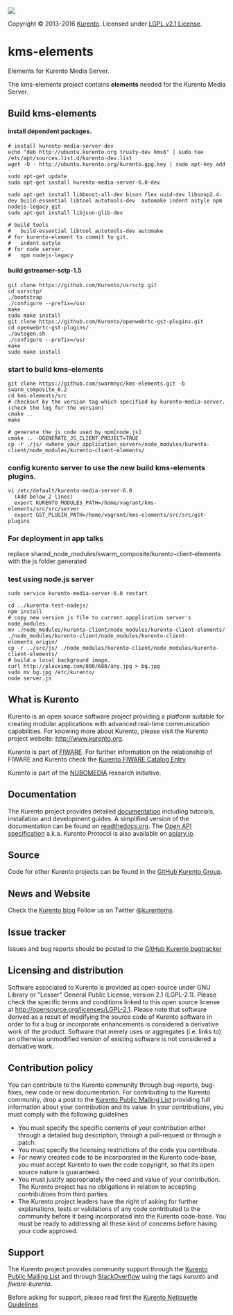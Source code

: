[![][KurentoImage]][Kurento]

Copyright © 2013-2016 [Kurento]. Licensed under [LGPL v2.1 License].

kms-elements
============

Elements for Kurento Media Server.

The kms-elements project contains **elements** needed for the Kurento Media
Server.


Build kms-elements
-------
#### install dependent packages.
```
# install kurento-media-server-dev
echo "deb http://ubuntu.kurento.org trusty-dev kms6" | sudo tee /etc/apt/sources.list.d/kurento-dev.list
wget -O - http://ubuntu.kurento.org/kurento.gpg.key | sudo apt-key add -
sudo apt-get update
sudo apt-get install kurento-media-server-6.0-dev

sudo apt-get install libboost-all-dev bison flex uuid-dev libsoup2.4-dev build-essential libtool autotools-dev  automake indent astyle npm nodejs-legacy git
sudo apt-get install libjson-glib-dev

# build tools
#   build-essential libtool autotools-dev automake
# for kurento-element to commit to git.
#   indent astyle
# for node server.
#   npm nodejs-legacy
```

#### build gstreamer-sctp-1.5
```
git clone https://github.com/Kurento/usrsctp.git
cd usrsctp/
./bootstrap
./configure --prefix=/usr
make
sudo make install
git clone https://github.com/Kurento/openwebrtc-gst-plugins.git
cd openwebrtc-gst-plugins/
./autogen.sh
./configure --prefix=/usr
make
sudo make install
```

### start to build kms-elements
```
git clone https://github.com/swarmnyc/kms-elements.git -b swarm_composite_6.2
cd kms-elements/src
# checkout by the version tag which specified by kurento-media-server.(check the log for the version)
cmake ..
make

# generate the js code used by npm[node.js]
cmake .. -DGENERATE_JS_CLIENT_PROJECT=TRUE
cp -r ./js/ <where_your_application_server>/node_modules/kurento-client/node_modules/kurento-client-elements/
```

### config kurento server to use the new build kms-elements plugins.
```
vi /etc/default/kurento-media-server-6.0
  (Add below 2 lines)
  export KURENTO_MODULES_PATH=/home/vagrant/kms-elements/src/src/server
  export GST_PLUGIN_PATH=/home/vagrant/kms-elements/src/src/gst-plugins
```

### For deployment in app talks
replace shared_node_modules/swarm_composite/kurento-client-elements with the js folder generated


### test using node.js server
```
sudo service kurento-media-server-6.0 restart

cd ../kurento-test-nodejs/
npm install
# copy new version js file to current appplication server's node_modules.
mv ./node_modules/kurento-client/node_modules/kurento-client-elements/ ./node_modules/kurento-client/node_modules/kurento-client-elements_origin/
cp -r ../src/js/ ./node_modules/kurento-client/node_modules/kurento-client-elements/
# build a local background image.
curl http://placeimg.com/800/600/any.jpg > bg.jpg
sudo mv bg.jpg /etc/kurento/
node server.js 
```



What is Kurento
---------------

Kurento is an open source software project providing a platform suitable 
for creating modular applications with advanced real-time communication
capabilities. For knowing more about Kurento, please visit the Kurento
project website: http://www.kurento.org.

Kurento is part of [FIWARE]. For further information on the relationship of 
FIWARE and Kurento check the [Kurento FIWARE Catalog Entry]

Kurento is part of the [NUBOMEDIA] research initiative.

Documentation
-------------

The Kurento project provides detailed [documentation] including tutorials,
installation and development guides. A simplified version of the documentation
can be found on [readthedocs.org]. The [Open API specification] a.k.a. Kurento
Protocol is also available on [apiary.io].

Source
------

Code for other Kurento projects can be found in the [GitHub Kurento Group].

News and Website
----------------

Check the [Kurento blog]
Follow us on Twitter @[kurentoms].

Issue tracker
-------------

Issues and bug reports should be posted to the [GitHub Kurento bugtracker]

Licensing and distribution
--------------------------

Software associated to Kurento is provided as open source under GNU Library or
"Lesser" General Public License, version 2.1 (LGPL-2.1). Please check the
specific terms and conditions linked to this open source license at
http://opensource.org/licenses/LGPL-2.1. Please note that software derived as a
result of modifying the source code of Kurento software in order to fix a bug
or incorporate enhancements is considered a derivative work of the product.
Software that merely uses or aggregates (i.e. links to) an otherwise unmodified
version of existing software is not considered a derivative work.

Contribution policy
-------------------

You can contribute to the Kurento community through bug-reports, bug-fixes, new
code or new documentation. For contributing to the Kurento community, drop a
post to the [Kurento Public Mailing List] providing full information about your
contribution and its value. In your contributions, you must comply with the
following guidelines

* You must specify the specific contents of your contribution either through a
  detailed bug description, through a pull-request or through a patch.
* You must specify the licensing restrictions of the code you contribute.
* For newly created code to be incorporated in the Kurento code-base, you must
  accept Kurento to own the code copyright, so that its open source nature is
  guaranteed.
* You must justify appropriately the need and value of your contribution. The
  Kurento project has no obligations in relation to accepting contributions
  from third parties.
* The Kurento project leaders have the right of asking for further
  explanations, tests or validations of any code contributed to the community
  before it being incorporated into the Kurento code-base. You must be ready to
  addressing all these kind of concerns before having your code approved.

Support
-------

The Kurento project provides community support through the  [Kurento Public
Mailing List] and through [StackOverflow] using the tags *kurento* and
*fiware-kurento*.

Before asking for support, please read first the [Kurento Netiquette Guidelines]

[documentation]: http://www.kurento.org/documentation
[FIWARE]: http://www.fiware.org
[GitHub Kurento bugtracker]: https://github.com/Kurento/bugtracker/issues
[GitHub Kurento Group]: https://github.com/kurento
[kurentoms]: http://twitter.com/kurentoms
[Kurento]: http://kurento.org
[Kurento Blog]: http://www.kurento.org/blog
[Kurento FIWARE Catalog Entry]: http://catalogue.fiware.org/enablers/stream-oriented-kurento
[Kurento Netiquette Guidelines]: http://www.kurento.org/blog/kurento-netiquette-guidelines
[Kurento Public Mailing list]: https://groups.google.com/forum/#!forum/kurento
[KurentoImage]: https://secure.gravatar.com/avatar/21a2a12c56b2a91c8918d5779f1778bf?s=120
[LGPL v2.1 License]: http://www.gnu.org/licenses/lgpl-2.1.html
[NUBOMEDIA]: http://www.nubomedia.eu
[StackOverflow]: http://stackoverflow.com/search?q=kurento
[Read-the-docs]: http://read-the-docs.readthedocs.org/
[readthedocs.org]: http://kurento.readthedocs.org/
[Open API specification]: http://kurento.github.io/doc-kurento/
[apiary.io]: http://docs.streamoriented.apiary.io/
